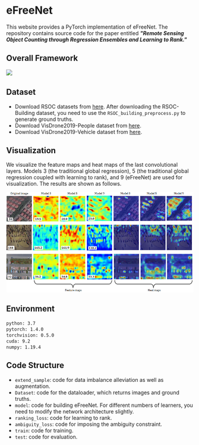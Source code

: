 # eFreeNet

This website provides a PyTorch implementation of eFreeNet. The repository contains source code for the paper entitled ***"Remote Sensing Object Counting through Regression Ensembles and Learning to Rank."***


## Overall Framework

![](https://github.com/huangyongbobo/eFateNet/blob/main/architecture.png)


## Dataset

* Download RSOC datasets from [here](https://github.com/gaoguangshuai/Counting-from-Sky-A-Large-scale-Dataset-for-Remote-Sensing-Object-Counting-and-A-Benchmark-Method). After downloading the RSOC-Building dataset, you need to use the `RSOC_building_preprocess.py` to generate ground truths.  
* Download VisDrone2019-People dataset from [here](https://drive.google.com/file/d/19gh-ZF-FpoTNNtVh_gScRc9pFlqvktpU/view?usp=sharing).  
* Download VisDrone2019-Vehicle dataset from [here](https://drive.google.com/file/d/12bCfAWEVurX6Z0RuAbegywkY7Z-UDU19/view?usp=sharing).  


## Visualization

We visualize the feature maps and heat maps of the last convolutional layers. Models 3 (the traditional global regression), 5 (the traditional global regression coupled with learning to rank), and 9 (eFreeNet) are used for visualization. The results are shown as follows. 

![](https://github.com/huangyongbobo/eFreeNet/blob/main/visualization.png)


## Environment

```
python: 3.7
pytorch: 1.4.0  
torchvision: 0.5.0
cuda: 9.2 
numpy: 1.19.4
```


## Code Structure

* `extend_sample`: code for data imbalance alleviation as well as augmentation. 
* `Dataset`: code for the dataloader, which returns images and ground truths. 
* `model`: code for building eFreeNet. For different numbers of learners, you need to modify the network architecture slightly. 
* `ranking_loss`: code for learning to rank. 
* `ambiguity_loss`: code for imposing the ambiguity constraint. 
* `train`: code for training. 
* `test`: code for evaluation. 
